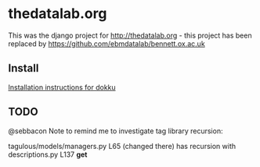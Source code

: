 # thedatalab.org

This was the django project for http://thedatalab.org - this project has been replaced by https://github.com/ebmdatalab/bennett.ox.ac.uk

## Install

[Installation instructions for dokku](./INSTALL.md)

## TODO

@sebbacon Note to remind me to investigate tag library recursion:

tagulous/models/managers.py L65 (changed there) has recursion with descriptions.py L137 __get__
